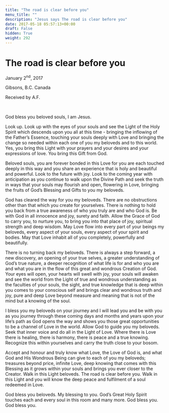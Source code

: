 ```yaml
---
title: "The road is clear before you"
menu_title: ""
description: "Jesus says The road is clear before you"
date: 2017-05-18 05:57:13+00:00
draft: False
hidden: True
weight: 292
---
```

# The road is clear before you

January 2<sup>nd</sup>, 2017

Gibsons, B.C. Canada

Received by A.F.

 

God bless you beloved souls, I am Jesus.

Look up. Look up with the eyes of your souls and see the Light of the Holy Spirit which descends upon you all at this time - bringing the inflowing of the Father’s Essence, touching your souls deeply with Love and bringing the change so needed within each one of you my beloveds and to this world. Yes, you bring this Light with your prayers and your desires and your expressions of love. You bring this Gift from God.

Beloved souls, you are forever bonded in this Love for you are each touched deeply in this way and you share an experience that is holy and beautiful and powerful.  Look to the future with joy. Look to the coming year with anticipation as you continue to walk upon the Divine Path and seek the truth in ways that your souls may flourish and open, flowering in Love, bringing the fruits of God’s Blessing and Gifts to you my beloveds.

God has cleared the way for you my beloveds. There are no obstructions other than that which you create for yourselves. There is nothing to hold you back from a true awareness of who you truly are and who God is. Be with God in all innocence and joy, surety and faith. Allow the Grace of God to carry you, to nurture you, to bring you into that place of joy, spiritual strength and deep wisdom.  May Love flow into every part of your beings my beloveds, every aspect of your souls, every aspect of your spirit and bodies. May that Love inhabit all of you completely, powerfully and beautifully.

There is no turning back my beloveds. There is always a step forward, a new discovery, an opening of your true selves, a greater understanding of God’s true nature, a deeper recognition of what life is for and who you are and what you are in the flow of this great and wondrous Creation of God.  Your eyes will open, your hearts will swell with joy, your souls will awaken and see the world from the Light of true and wondrous understanding as the faculties of your souls, the sight, and true knowledge that is deep within you comes to your conscious self and brings clear and wondrous truth and joy, pure and deep Love beyond measure and meaning that is not of the mind but a knowing of the soul.

I bless you my beloveds on your journey and I will lead you and be with you as you journey through these coming days and months and years upon your life’s path as God opens the way and shows you those great opportunities to be a channel of Love in the world. Allow God to guide you my beloveds. Seek that inner voice and do all in the Light of Love. Where there is Love there is healing, there is harmony, there is peace and a true knowing. Recognize this within yourselves and carry the truth close to your bosom. 

Accept and honour and truly know what Love, the Love of God is, and what God and His Wondrous Being can give to each of you my beloveds; treasures beyond price, infinite Love, deep knowing that comes with this Blessing as it grows within your souls and brings you ever closer to the Creator. Walk in this Light beloveds.  The road is clear before you. Walk in this Light and you will know the deep peace and fulfilment of a soul redeemed in Love.

God bless you beloveds. My blessing to you. God’s Great Holy Spirit touches each and every soul in this room and many more. God bless you. God bless you.